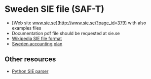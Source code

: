 # Sweden SIE file (SAF-T)

* [Web site www.sie.se](http://www.sie.se/?page_id=379) with also examples files 
* Documentation pdf file should be requested at sie.se
* [Wikipedia SIE file format](https://en.wikipedia.org/wiki/SIE_(file_format))
* [Sweden accounting plan](https://www.bas.se/kontoplaner/)

## Other resources
* [Python SIE parser](https://github.com/magapp/parse-sie)


